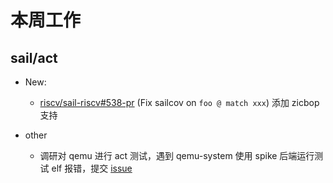 # 本周工作

## sail/act

- New:
  - [riscv/sail-riscv#538-pr](https://github.com/riscv/sail-riscv/pull/538) (Fix sailcov on `foo @ match xxx`) 添加 zicbop 支持

- other
  - 调研对 qemu 进行 act 测试，遇到 qemu-system 使用 spike 后端运行测试 elf 报错，提交 [issue](https://github.com/riscv/riscv-test-env/issues/8#issuecomment-2333065685)
